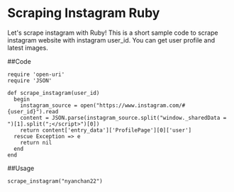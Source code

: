 # Scraping Instagram Ruby
Let's scrape instagram with Ruby! This is a short sample code to scrape instagram website with instagram user_id. You can get user profile and latest images.

##Code

```
require 'open-uri'
require 'JSON'

def scrape_instagram(user_id)
  begin
    instagram_source = open("https://www.instagram.com/#{user_id}").read
    content = JSON.parse(instagram_source.split("window._sharedData = ")[1].split(";</script>")[0])
    return content['entry_data']['ProfilePage'][0]['user']
  rescue Exception => e
    return nil
  end
end
```

##Usage
```
scrape_instagram("nyanchan22")
```